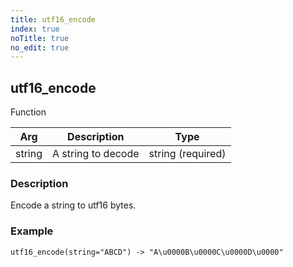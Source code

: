```yaml
---
title: utf16_encode
index: true
noTitle: true
no_edit: true
---
```




<div class="vql_item"></div>


## utf16_encode
<span class='vql_type label label-warning pull-right page-header'>Function</span>



<div class="vqlargs"></div>

Arg | Description | Type
----|-------------|-----
string|A string to decode|string (required)

### Description

Encode a string to utf16 bytes.

### Example

```vql
utf16_encode(string="ABCD") -> "A\u0000B\u0000C\u0000D\u0000"
```


